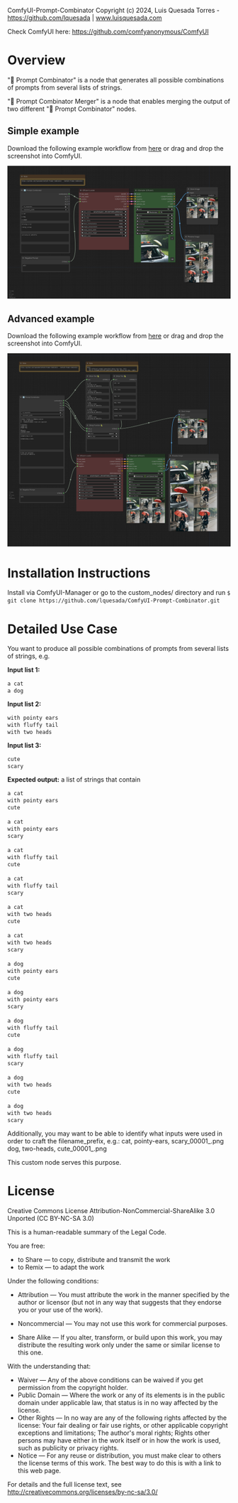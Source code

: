 ComfyUI-Prompt-Combinator
Copyright (c) 2024, Luis Quesada Torres - https://github.com/lquesada | www.luisquesada.com

Check ComfyUI here: https://github.com/comfyanonymous/ComfyUI

# Overview

"🔢 Prompt Combinator" is a node that generates all possible combinations of prompts from several lists of strings.

"🔢 Prompt Combinator Merger" is a node that enables merging the output of two different "🔢 Prompt Combinator" nodes.

## Simple example
Download the following example workflow from [here](prompt-combinator_example_workflow.json) or drag and drop the screenshot into ComfyUI.

![Workflow](prompt-combinator_example_workflow.png)

## Advanced example
Download the following example workflow from [here](prompt-combinator_example_workflow_advanced.json) or drag and drop the screenshot into ComfyUI.

![Workflow](prompt-combinator_example_workflow_advanced.png)

# Installation Instructions

Install via ComfyUI-Manager or go to the custom_nodes/ directory and run ```$ git clone https://github.com/lquesada/ComfyUI-Prompt-Combinator.git```

# Detailed Use Case
You want to produce all possible combinations of prompts from several lists of strings, e.g.

**Input list 1:**
```
a cat
a dog
```

**Input list 2:**
```
with pointy ears
with fluffy tail
with two heads
```

**Input list 3:**
```
cute
scary
```

**Expected output:** a list of strings that contain
```
a cat
with pointy ears
cute

a cat
with pointy ears
scary

a cat
with fluffy tail
cute

a cat
with fluffy tail
scary

a cat
with two heads
cute

a cat
with two heads
scary

a dog
with pointy ears
cute

a dog
with pointy ears
scary

a dog
with fluffy tail
cute

a dog
with fluffy tail
scary

a dog
with two heads
cute

a dog
with two heads
scary
```

Additionally, you may want to be able to identify what inputs were used in order to craft the filename_prefix, e.g.:
cat, pointy-ears, scary_00001_.png
dog, two-heads, cute_00001_.png

This custom node serves this purpose.

# License
Creative Commons License Attribution-NonCommercial-ShareAlike 3.0 Unported (CC BY-NC-SA 3.0)

This is a human-readable summary of the Legal Code.

You are free:

*   to Share — to copy, distribute and transmit the work
*   to Remix — to adapt the work

Under the following conditions:

*   Attribution — You must attribute the work in the manner specified by the author or licensor (but not in any way that suggests that they endorse you or your use of the work).

*   Noncommercial — You may not use this work for commercial purposes.

*   Share Alike — If you alter, transform, or build upon this work, you may distribute the resulting work only under the same or similar license to this one.

With the understanding that:

*   Waiver — Any of the above conditions can be waived if you get permission from the copyright holder.
*   Public Domain — Where the work or any of its elements is in the public domain under applicable law, that status is in no way affected by the license.
*   Other Rights — In no way are any of the following rights affected by the license:
       Your fair dealing or fair use rights, or other applicable copyright exceptions and limitations;
       The author's moral rights;
       Rights other persons may have either in the work itself or in how the work is used, such as publicity or privacy rights.
*   Notice — For any reuse or distribution, you must make clear to others the license terms of this work. The best way to do this is with a link to this web page.

For details and the full license text, see http://creativecommons.org/licenses/by-nc-sa/3.0/
